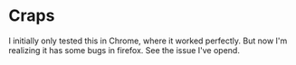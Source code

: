 # Craps
I initially only tested this in Chrome, where it worked perfectly.  But now I'm realizing it has some bugs in firefox.  See the issue I've opend.
